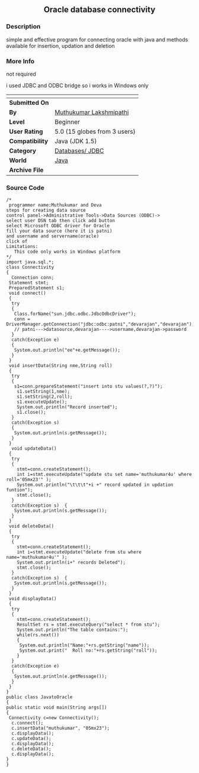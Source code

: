 ﻿<div align="center">

## Oracle database connectivity


</div>

### Description

simple and effective program for connecting oracle with java and methods available for insertion, updation and deletion
 
### More Info
 
not required

i used JDBC and ODBC bridge so i works in Windows only


<span>             |<span>
---                |---
**Submitted On**   |
**By**             |[Muthukumar Lakshmipathi](https://github.com/Planet-Source-Code/PSCIndex/blob/master/ByAuthor/muthukumar-lakshmipathi.md)
**Level**          |Beginner
**User Rating**    |5.0 (15 globes from 3 users)
**Compatibility**  |Java \(JDK 1\.5\)
**Category**       |[Databases/ JDBC](https://github.com/Planet-Source-Code/PSCIndex/blob/master/ByCategory/databases-jdbc__2-61.md)
**World**          |[Java](https://github.com/Planet-Source-Code/PSCIndex/blob/master/ByWorld/java.md)
**Archive File**   |[](https://github.com/Planet-Source-Code/muthukumar-lakshmipathi-oracle-database-connectivity__2-5957/archive/master.zip)





### Source Code

```
/*
 programmer name:Muthukumar and Deva
steps for creating data source
control panel->Administrative Tools->Data Sources (ODBC)->
select user DSN tab then click add button
select Microsoft ODBC driver for Oracle
fill your data source (here it is patni)
and username and servername(oracle)
click of
Limitations:
   This code only works in Windows platform
*/
import java.sql.*;
class Connectivity
{
  Connection conn;
 Statement stmt;
 PreparedStatement s1;
 void connect()
 {
  try
  {
   Class.forName("sun.jdbc.odbc.JdbcOdbcDriver");
   conn = DriverManager.getConnection("jdbc:odbc:patni","devarajan","devarajan");
   // patni--->datasource,devarajan---->username,devarajan->password
  }
  catch(Exception e)
  {
   System.out.println("ee"+e.getMessage());
  }
 }
 void insertData(String nme,String roll)
 {
  try
  {
   s1=conn.prepareStatement("insert into stu values(?,?)");
    s1.setString(1,nme);
    s1.setString(2,roll);
    s1.executeUpdate();
    System.out.println("Record inserted");
    s1.close();
  }
  catch(Exception s)
  {
   System.out.println(s.getMessage());
  }
 }
  void updateData()
 {
  try
  {
    stmt=conn.createStatement();
    int i=stmt.executeUpdate("update stu set name='muthukumar4u' where roll='05mx23'" );
    System.out.println("\t\t\t"+i +" record updated in updation funtion");
    stmt.close();
  }
  catch(Exception s)  {
   System.out.println(s.getMessage());
  }
 }
 void deleteData()
 {
  try
  {
    stmt=conn.createStatement();
    int i=stmt.executeUpdate("delete from stu where name='muthukumar4u'" );
    System.out.println(i+" records Deleted");
    stmt.close();
  }
  catch(Exception s)  {
   System.out.println(s.getMessage());
  }
 }
 void displayData()
 {
  try
  {
    stmt=conn.createStatement();
    ResultSet rs = stmt.executeQuery("select * from stu");
    System.out.println("The table contains:");
    while(rs.next())
    {
     System.out.println("Name:"+rs.getString("name"));
     System.out.print("  Roll no:"+rs.getString("roll"));
    }
  }
  catch(Exception e)
  {
   System.out.println(e.getMessage());
  }
 }
}
public class JavatoOracle
{
public static void main(String args[])
{
 Connectivity c=new Connectivity();
  c.connect();
  c.insertData("muthukumar", "05mx23");
  c.displayData();
  c.updateData();
  c.displayData();
  c.deleteData();
  c.displayData();
}
}
```

